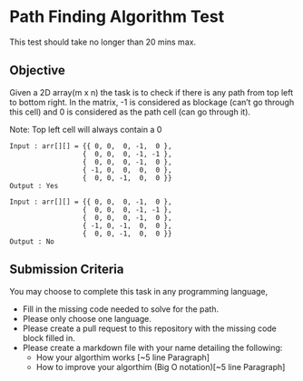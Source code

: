 # Path Finding Algorithm Test

This test should take no longer than 20 mins max.

## Objective

Given a 2D array(m x n) the task is to check if there is any path from top left to bottom right.
In the matrix, -1 is considered as blockage (can’t go through this cell) and 0 is considered as the path cell (can go through it).

Note: Top left cell will always contain a 0

```
Input : arr[][] = {{ 0, 0,  0, -1,  0 },
                  {  0, 0,  0, -1, -1 },
                  {  0, 0,  0, -1,  0 },
                  { -1, 0,  0,  0,  0 },
                  {  0, 0, -1,  0,  0 }}
Output : Yes

Input : arr[][] = {{ 0, 0,  0, -1,  0 },
                  {  0, 0,  0, -1, -1 },
                  {  0, 0,  0, -1,  0 },
                  { -1, 0, -1,  0,  0 },
                  {  0, 0, -1,  0,  0 }}
Output : No
````

## Submission Criteria

You may choose to complete this task in any programming language, 

- Fill in the missing code needed to solve for the path.
- Please only choose one language.
- Please create a pull request to this repository with the missing code block filled in.
- Please create a markdown file with your name detailing the following:
  - How your algorthim works [~5 line Paragraph]
  - How to improve your algorthim (Big O notation)[~5 line Paragraph]
